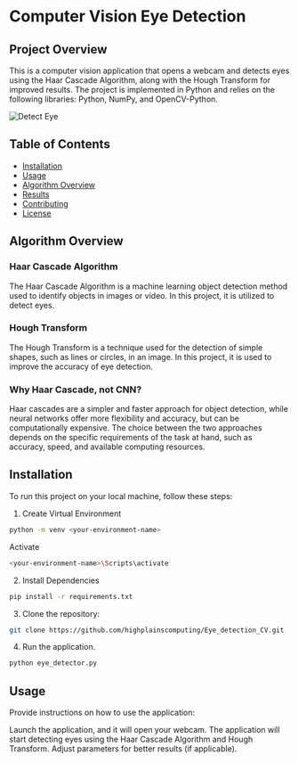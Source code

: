 # Computer Vision Eye Detection

## Project Overview

This is a computer vision application that opens a webcam and detects eyes using the Haar Cascade Algorithm, along with the Hough Transform for improved results. 
The project is implemented in Python and relies on the following libraries: Python, NumPy, and OpenCV-Python.

![Detect Eye](https://i.imgur.com/feB157Q.jpg)

## Table of Contents


- [Installation](#installation)
- [Usage](#usage)
- [Algorithm Overview](#algorithm-overview)
- [Results](#results)
- [Contributing](#contributing)
- [License](#license)

## Algorithm Overview

### Haar Cascade Algorithm
The Haar Cascade Algorithm is a machine learning object detection method used to identify objects in images or video. In this project, it is utilized to detect eyes.

### Hough Transform
The Hough Transform is a technique used for the detection of simple shapes, such as lines or circles, in an image. In this project, it is used to improve the accuracy of eye detection.

### Why Haar Cascade, not CNN?
Haar cascades are a simpler and faster approach for object detection, while neural networks offer more flexibility and accuracy, but can be computationally expensive. 
The choice between the two approaches depends on the specific requirements of the task at hand, such as accuracy, speed, and available computing resources.
## Installation

To run this project on your local machine, follow these steps:

1. Create Virtual Environment
  ```bash
  python -m venv <your-environment-name>
  ```
  Activate
```bash
<your-environment-name>\Scripts\activate
```
2. Install Dependencies
```bash
pip install -r requirements.txt
```

3. Clone the repository:
```bash
git clone https://github.com/highplainscomputing/Eye_detection_CV.git
```

4. Run the application.
```bash
python eye_detector.py
```

## Usage
Provide instructions on how to use the application:

Launch the application, and it will open your webcam.
The application will start detecting eyes using the Haar Cascade Algorithm and Hough Transform.
Adjust parameters for better results (if applicable).

